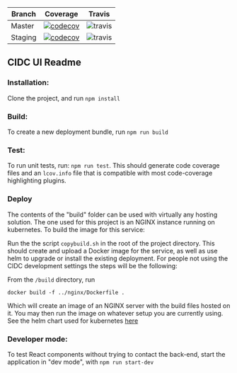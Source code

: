 | Branch | Coverage | Travis |
| --- | --- | --- |
| Master | [![codecov](https://codecov.io/gh/CIMAC-CIDC/cidc-front-end/branch/master/graph/badge.svg)](https://codecov.io/gh/CIMAC-CIDC/cidc-front-end/branch/master/) | ![travis](https://img.shields.io/travis/CIMAC-CIDC/cidc-ui/master.svg)
| Staging | [![codecov](https://codecov.io/gh/CIMAC-CIDC/cidc-front-end/branch/staging/graph/badge.svg)](https://codecov.io/gh/CIMAC-CIDC/cidc-front-end/branch/staging/) | ![travis](https://img.shields.io/travis/CIMAC-CIDC/cidc-ui/staging.svg)
## CIDC UI Readme


### Installation:

Clone the project, and run `npm install`

### Build:

To create a new deployment bundle, run `npm run build`


### Test:

To run unit tests, run: `npm run test`. This should generate code coverage files and an `lcov.info` file that is compatible with most code-coverage highlighting plugins.

### Deploy
The contents of the "build" folder can be used with virtually any hosting solution. The one used for this project is an NGINX instance running on kubernetes. To build the image for this service:

Run the the script `copybuild.sh` in the root of the project directory. This should create and upload a Docker image for the service, as well as use helm to upgrade or install the existing deployment. For people not using the CIDC development settings the steps will be the following:

From the `/build` directory, run

~~~~
docker build -f ../nginx/Dockerfile .
~~~~

Which will create an image of an NGINX server with the build files hosted on it. You may then run the image on whatever setup you are currently using. See the helm chart used for kubernetes [here](https://github.com/CIMAC-CIDC/tree/master/kubernetes/helm/nginx)
### Developer mode:
To test React components without trying to contact the back-end, start the application in "dev mode", with `npm run start-dev`
